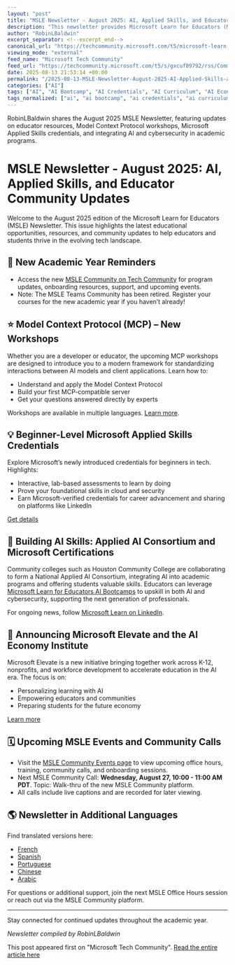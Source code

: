 ```yaml
---
layout: "post"
title: "MSLE Newsletter - August 2025: AI, Applied Skills, and Educator Community Updates"
description: "This newsletter provides Microsoft Learn for Educators (MSLE) community members with updates on new academic year reminders, upcoming AI and cybersecurity bootcamps, workshops on the Model Context Protocol (MCP), details about beginner-level Microsoft Applied Skills credentials, the launch of Microsoft Elevate, resources for integrating AI in education, and instructions for participating in upcoming MSLE events and community calls."
author: "RobinLBaldwin"
excerpt_separator: <!--excerpt_end-->
canonical_url: "https://techcommunity.microsoft.com/t5/microsoft-learn-for-educators/msle-newsletter-august-2025/ba-p/4443034"
viewing_mode: "external"
feed_name: "Microsoft Tech Community"
feed_url: "https://techcommunity.microsoft.com/t5/s/gxcuf89792/rss/Community"
date: 2025-08-13 21:53:14 +00:00
permalink: "/2025-08-13-MSLE-Newsletter-August-2025-AI-Applied-Skills-and-Educator-Community-Updates.html"
categories: ["AI"]
tags: ["AI", "AI Bootcamp", "AI Credentials", "AI Curriculum", "AI Economy Institute", "AI Education", "Applied Skills", "Cloud Skills", "Community", "Community Events", "Cybersecurity Education", "Education Technology", "MCP", "Microsoft Certifications", "Microsoft Elevate", "Microsoft Learn For Educators", "MSLE"]
tags_normalized: ["ai", "ai bootcamp", "ai credentials", "ai curriculum", "ai economy institute", "ai education", "applied skills", "cloud skills", "community", "community events", "cybersecurity education", "education technology", "mcp", "microsoft certifications", "microsoft elevate", "microsoft learn for educators", "msle"]
---
```


RobinLBaldwin shares the August 2025 MSLE Newsletter, featuring updates on educator resources, Model Context Protocol workshops, Microsoft Applied Skills credentials, and integrating AI and cybersecurity in academic programs.<!--excerpt_end-->

# MSLE Newsletter - August 2025: AI, Applied Skills, and Educator Community Updates

Welcome to the August 2025 edition of the Microsoft Learn for Educators (MSLE) Newsletter. This issue highlights the latest educational opportunities, resources, and community updates to help educators and students thrive in the evolving tech landscape.

## 📝 New Academic Year Reminders

- Access the new [MSLE Community on Tech Community](https://aka.ms/MSLECommunity) for program updates, onboarding resources, support, and upcoming events.
- Note: The MSLE Teams Community has been retired. Register your courses for the new academic year if you haven’t already!

## ⭐ Model Context Protocol (MCP) – New Workshops

Whether you are a developer or educator, the upcoming MCP workshops are designed to introduce you to a modern framework for standardizing interactions between AI models and client applications. Learn how to:

- Understand and apply the Model Context Protocol
- Build your first MCP-compatible server
- Get your questions answered directly by experts

Workshops are available in multiple languages. [Learn more](https://aka.ms/letslearnmcp).

## 💡 Beginner-Level Microsoft Applied Skills Credentials

Explore Microsoft’s newly introduced credentials for beginners in tech. Highlights:

- Interactive, lab-based assessments to learn by doing
- Prove your foundational skills in cloud and security
- Earn Microsoft-verified credentials for career advancement and sharing on platforms like LinkedIn

[Get details](https://aka.ms/AppliedSkills_BeginnerLevel)

## 🚀 Building AI Skills: Applied AI Consortium and Microsoft Certifications

Community colleges such as Houston Community College are collaborating to form a National Applied AI Consortium, integrating AI into academic programs and offering students valuable skills. Educators can leverage [Microsoft Learn for Educators AI Bootcamps](https://learn.microsoft.com/en-us/training/educator-center/programs/msle/aibootcamp?wt.mc_id=fsi_aibootcamp_akalink_wwl) to upskill in both AI and cybersecurity, supporting the next generation of professionals.

For ongoing news, follow [Microsoft Learn on LinkedIn](https://www.linkedin.com/showcase/microsoftlearn/?trk=public_post_feed-actor-name).

## 📣 Announcing Microsoft Elevate and the AI Economy Institute

Microsoft Elevate is a new initiative bringing together work across K-12, nonprofits, and workforce development to accelerate education in the AI era. The focus is on:

- Personalizing learning with AI
- Empowering educators and communities
- Preparing students for the future economy

[Learn more](https://aka.ms/AI-Readiness)

## 🗓️ Upcoming MSLE Events and Community Calls

- Visit the [MSLE Community Events page](https://aka.ms/MSLECommunity) to view upcoming office hours, training, community calls, and onboarding sessions.
- Next MSLE Community Call: **Wednesday, August 27, 10:00 - 11:00 AM PDT**. Topic: Walk-thru of the new MSLE Community platform.
- All calls include live captions and are recorded for later viewing.

## 🌎 Newsletter in Additional Languages

Find translated versions here:

- [French](https://techcommunity.microsoft.com/t5/s/gxcuf89792/attachments/gxcuf89792/microsoft-learn-for-educators-blog/12/1/French%20MSLE%20Educator%20Newsletter%20-%20August%202025.pdf)
- [Spanish](https://techcommunity.microsoft.com/t5/s/gxcuf89792/attachments/gxcuf89792/microsoft-learn-for-educators-blog/12/2/Spanish%20MSLE%20Educator%20Newsletter%20-%20August%202025.pdf)
- [Portuguese](https://techcommunity.microsoft.com/t5/s/gxcuf89792/attachments/gxcuf89792/microsoft-learn-for-educators-blog/12/3/Portuguese%20MSLE%20Educator%20Newsletter%20-%20August%202025.pdf)
- [Chinese](https://techcommunity.microsoft.com/t5/s/gxcuf89792/attachments/gxcuf89792/microsoft-learn-for-educators-blog/12/4/Chinese%20MSLE%20Educator%20Newsletter%20-%20August%202025.pdf)
- [Arabic](https://techcommunity.microsoft.com/t5/s/gxcuf89792/attachments/gxcuf89792/microsoft-learn-for-educators-blog/12/5/Arabic%20MSLE%20Educator%20Newsletter%20-%20August%202025.pdf)

For questions or additional support, join the next MSLE Office Hours session or reach out via the MSLE Community platform.

---

Stay connected for continued updates throughout the academic year.

*Newsletter compiled by RobinLBaldwin*

This post appeared first on "Microsoft Tech Community". [Read the entire article here](https://techcommunity.microsoft.com/t5/microsoft-learn-for-educators/msle-newsletter-august-2025/ba-p/4443034)
